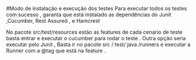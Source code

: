 #Modo de instalação e execução dos testes
Para executar todos os testes com sucesso , garanta que está instalado as dependências do Junit ,Cucumber, Rest Assured , e Hamcrest
 
No pacote src/test/resources estão as features de cada cenario de teste  basta entrar e executar o cucumber para rodar o teste .
Outra opção seria executar pelo Junit , Basta ir no pacote src / test/ java /runners e executar a Runner com a @tag que está na feature .






